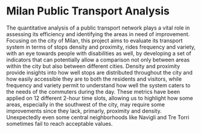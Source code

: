 # Milan Public Transport Analysis

The quantitative analysis of a public transport network plays a vital role in assessing its efficiency and identifying the areas in need of improvement. 
Focusing on the city of Milan, this project aims to evaluate its transport system in terms of stops density and proximity, rides frequency and variety, with an eye towards people with disabilities as well, by developing a set of indicators that can potentially allow a comparison not only between areas within the city but also between different cities. 
Density and proximity provide insights into how well stops are distributed throughout the city and how easily accessible they are to both the residents and visitors, while frequency and variety permit to understand how well the system caters to the needs of the commuters during the day. 
These metrics have been applied on 12 different 2-hour time slots, allowing us to highlight how some areas, especially in the southwest of the city, may require some improvements since they lack, primarly, proximity and density. Unexpectedly even some central neighborhoods like Navigli and Tre Torri sometimes fail to reach acceptable values.
